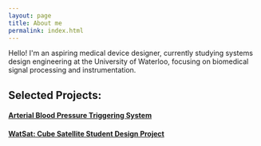 ```yaml
---
layout: page
title: About me
permalink: index.html
---
```


Hello! I'm an aspiring medical device designer, currently studying systems design engineering at the University of Waterloo, focusing on biomedical signal processing and instrumentation.

## Selected Projects:

#### [Arterial Blood Pressure Triggering System](http://joshbradshaw.github.io/Arterial-BP-MRI-Triggering-Unit/)

#### [WatSat: Cube Satellite Student Design Project](http://watsat.ca/)
